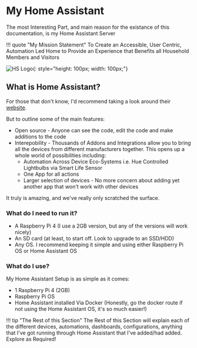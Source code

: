 # My Home Assistant
The most Interesting Part, and main reason for the existance of this documentation, is my Home Assistant Server

!!! quote "My Mission Statement"
    To Create an Accessible, User Centric, Automation Led Home to Provide an Experience that Benefits all Household Members and Visitors

![HS Logo](/assets/images/hs.png){: style="height: 100px; width: 100px;"}

## What is Home Assistant?
For those that don't know, I'd recommend taking a look around their [website](https://www.home-assistant.io/). 

But to outline some of the main features:

- Open source - Anyone can see the code, edit the code and make additions to the code
- Interepobility - Thousands of Addons and Integrations allow you to bring all the devices from different manufacturers together. This opens up a whole world of possibilities including:
    - Automation Across Device Eco-Systems i.e. Hue Controlled Lightbulbs via Smart Life Sensor
    - One App for all actions
    - Larger selection of devices - No more concern about adding yet another app that won't work with other devices

It truly is amazing, and we've really only scratched the surface.

### What do I need to run it?

- A Raspberry Pi 4 (I use a 2GB version, but any of the versions will work nicely)
- An SD card (at least, to start off. Look to upgrade to an SSD/HDD)
- Any OS. I recommend keeping it simple and using either Raspberry Pi OS or Home Assistant OS


### What do I use?
My Home Assistant Setup is as simple as it comes:

- 1 Raspberry Pi 4 (2GB)
- Raspberry Pi OS
- Home Assistant installed Via Docker (Honestly, go the docker route if not using the Home Assistant OS, it's so much easier!)

!!! tip "The Rest of this Section"
    The Rest of this Section will explain each of the different devices, automations, dashboards, configurations, anything that I've got running through Home Assistant that I've added/had added. Explore as Required!